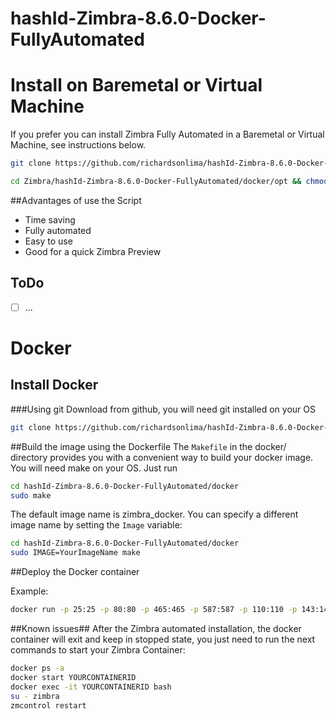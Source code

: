# hashId-Zimbra-8.6.0-Docker-FullyAutomated

# Install on Baremetal or Virtual Machine
If you prefer you can install Zimbra Fully Automated in a Baremetal or Virtual Machine, see instructions below.

```bash
git clone https://github.com/richardsonlima/hashId-Zimbra-8.6.0-Docker-FullyAutomated.git
```

```bash
cd Zimbra/hashId-Zimbra-8.6.0-Docker-FullyAutomated/docker/opt && chmod +x ./Zimbra-8.6.0.UbuntuSrv_AutoInstall.sh && ./Zimbra-8.6.0.UbuntuSrv_AutoInstall.sh
```

##Advantages of use the Script
 * Time saving
 * Fully automated
 * Easy to use
 * Good for a quick Zimbra Preview

 ## ToDo
 - [ ] ...

# Docker
## Install Docker

###Using git
Download from github, you will need git installed on your OS

```bash
git clone https://github.com/richardsonlima/hashId-Zimbra-8.6.0-Docker-FullyAutomated.git
```

##Build the image using the Dockerfile
The `Makefile` in the docker/ directory provides you with a convenient way to build your docker image. You will need make on your OS. Just run

```bash
cd hashId-Zimbra-8.6.0-Docker-FullyAutomated/docker
sudo make
```

The default image name is zimbra_docker. You can specify a different image name by setting the `Image` variable:

```bash
cd hashId-Zimbra-8.6.0-Docker-FullyAutomated/docker
sudo IMAGE=YourImageName make
```

##Deploy the Docker container

Example:
```bash
docker run -p 25:25 -p 80:80 -p 465:465 -p 587:587 -p 110:110 -p 143:143 -p 993:993 -p 995:995 -p 443:443 -p 8080:8080 -p 8443:8443 -p 7071:7071 -p 9071:9071 -h zimbra-docker.zimbra.io --dns 127.0.0.1 --dns 8.8.8.8 -i -t -e PASSWORD=Zimbra2016 hashId-Zimbra-8.6.0-Docker-FullyAutomated
```

##Known issues##
After the Zimbra automated installation, the docker container will exit and keep in stopped state, you just need to run the next commands to start your Zimbra Container:

```bash
docker ps -a
docker start YOURCONTAINERID
docker exec -it YOURCONTAINERID bash
su - zimbra
zmcontrol restart
```
